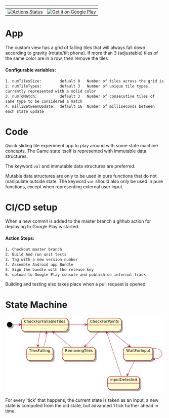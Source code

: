 | <!-- -->    | <!-- -->    |
-|-
[![Actions Status](https://github.com/huntj88/TileGame/workflows/Deploy/badge.svg)](https://github.com/huntj88/TileGame/actions)  |  <a href="https://play.google.com/store/apps/details?id=me.jameshunt.tilegame"><img alt="Get it on Google Play" src="https://play.google.com/intl/en_us/badges/images/generic/en-play-badge.png" height=60px /></a>

# App
The custom view has a grid of falling tiles that will always fall down according to gravity (rotate/tilt phone).
If more than 3 (adjustable) tiles of the same color are in a row, then remove the tiles
#### Configurable variables:
    1. numTilesSize:        defualt 8   Number of tiles across the grid is
    2. numTileTypes:        default 3   Number of unique tile types, currently represented with a solid color
    3. numToMatch:          default 3   Number of consecutive tiles of same type to be considered a match
    4. milliBetweenUpdate:  default 16  Number of milliseconds between each state update

# Code
Quick sliding tile experiment app to play around with some state machine concepts.
The Game state itself is represented with immutable data structures.

The keyword `val` and immutable data structures are preferred.

Mutable data structures are only to be used in pure functions that do not manipulate outside state.
The keyword `var` should also only be used in pure functions, except when representing external user input.


# CI/CD setup
When a new commit is added to the master branch a github action for deploying to Google Play is started.
#### Action Steps:
    1. Checkout master branch
    2. Build And run unit tests
    3. Tag with a new version number
    4. Assemble Android app Bundle
    5. Sign the bundle with the release key
    6. upload to Google Play console and publish on internal track

Building and testing also takes place when a pull request is opened

# State Machine
![StateMachine diagram for game state](statemachine.png)

For every 'tick' that happens, the current state is taken as an input,
a new state is computed from the old state, but advanced 1 tick further ahead in time.
